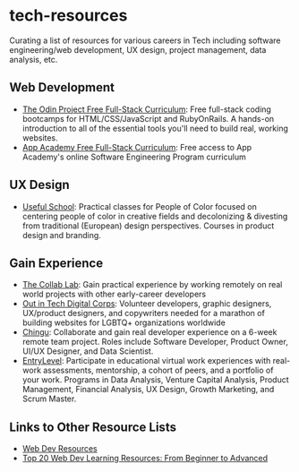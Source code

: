 # tech-resources
Curating a list of resources for various careers in Tech including software engineering/web development, UX design, project management, data analysis, etc.

## Web Development
* [The Odin Project Free Full-Stack Curriculum](https://www.theodinproject.com/): Free full-stack coding bootcamps for HTML/CSS/JavaScript and RubyOnRails. A hands-on introduction to all of the essential tools you'll need to build real, working websites.
* [App Academy Free Full-Stack Curriculum](https://www.appacademy.io/course/app-academy-open?_fbp=fb.1.1661239642815.1161872022&_ga=GA1.1.985012179.1661239639): Free access to App Academy's online Software Engineering Program curriculum

## UX Design
* [Useful School](https://www.usefulschool.com/): Practical classes for People of Color focused on centering people of color in creative fields and decolonizing & divesting from traditional (European) design perspectives. Courses in product design and branding. 

## Gain Experience
* [The Collab Lab](https://the-collab-lab.codes/): Gain practical experience by working remotely on real world projects with other early-career developers
* [Out in Tech Digital Corps](https://outintech.com/digital-corps/): Volunteer developers, graphic designers, UX/product designers, and copywriters needed for a marathon of building websites for LGBTQ+ organizations worldwide
* [Chingu](https://www.chingu.io/): Collaborate and gain real developer experience on a 6-week remote team project. Roles include Software Developer, Product Owner, UI/UX Designer, and Data Scientist.
* [EntryLevel](https://www.entrylevel.net/): Participate in educational virtual work experiences with real-work assessments, mentorship, a cohort of peers, and a portfolio of your work. Programs in Data Analysis, Venture Capital Analysis, Product Management, Financial Analysis, UX Design, Growth Marketing, and Scrum Master.

## Links to Other Resource Lists
* [Web Dev Resources](https://github.com/karantondare/web-dev-resources)
* [Top 20 Web Dev Learning Resources: From Beginner to Advanced](https://dev.to/alexomeyer/top-20-web-development-learning-resources-from-beginner-to-advanced-4h8a)

